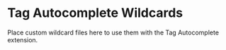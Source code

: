 # Tag Autocomplete Wildcards

Place custom wildcard files here to use them with the Tag Autocomplete extension.
